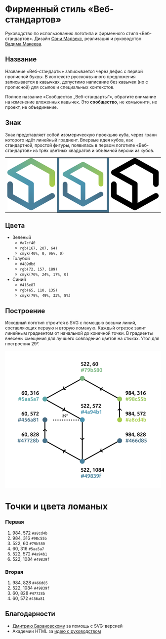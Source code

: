 # Фирменный стиль «Веб-стандартов»

Руководство по использованию логотипа и фирменного стиля «Веб-стандартов». Дизайн [Сони Мадвекс](https://www.behance.net/mudvex), реализация и руководство [Вадима Макеева](https://github.com/pepelsbey).

## Название

Название «Веб-стандарты» записывается через дефис с первой прописной буквы. В контексте русскоязычного предложения записывается в кавычках, допустимо написание без кавычек (но с прописной) для ссылок и специальных контекстов.

Полное название «Сообщество „Веб-стандарты“», обратите внимание на изменение вложенных кавычек. Это **сообщество**, не комьюнити, не проект, не объединение.

## Знак

Знак представляет собой изомерическую проекцию куба, через грани которого идёт линейный градиент. Впервые идея кубов, как стандартной, простой фигуры, появилась в первом логотипе «Веб-стандартов» из трёх цветных квадратов и объёмной версии из кубов.

<table>
<tr>
	<td><img src="light.svg" width="200"></td>
	<td style="background:#47728b"><img src="dark.svg" width="200"></td>
	<td><img src="mono.svg" width="200"></td>
</tr>
</table>

## Цвета

- Зелёный
	- `#a7cf40`
	- `rgb(167, 207, 64)`
	- `cmyk(40%, 0, 96%, 0)`
- Голубой
	- `#489dbd`
	- `rgb(72, 157, 189)`
	- `cmyk(70%, 24%, 17%, 0)`
- Синий
	- `#416e87`
	- `rgb(65, 110, 135)`
	- `cmyk(79%, 49%, 33%, 8%)`

## Построение

Исходный логотип строится в SVG с помощью восьми линий, составляющих первую и вторую ломаную. Каждый отрезок залит линейным градиентом от начальной до конечной точки. В градиенты внесены смещения для лучшего совпадения цветов на стыках. Угол для построения 29°.

![Схема построения логотипа](pictures/scheme.png)

# Точки и цвета ломаных

### Первая

1. 984, 572 `#a8cd4b`
2. 984, 316 `#98c55b`
3. 522, 60 `#79b580`
4. 60, 316 `#5aa5a7`
5. 522, 572 `#4a94b1`
6. 522, 1084 `#49839f`

### Вторая

1. 984, 828 `#466d85`
2. 522, 1084 `#49839f`
3. 60, 828 `#47728b`
4. 60, 572 `#456a81`

## Благодарности

- [Дмитрию Барановскому](https://github.com/DmitryBaranovskiy) за помощь с SVG-версией
- Академии HTML за [идею с руководством](https://github.com/htmlacademy/logo)